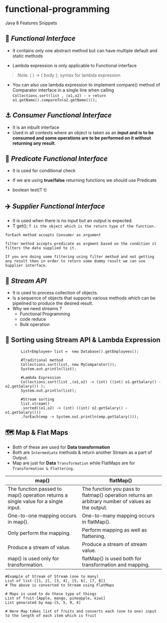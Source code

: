 # functional-programming
Java 8 Features Snippets 

## :raised_eyebrow: _Functional Interface_
- It contains only one abstract method but can have multiple default and static methods 

- Lambda expression is only applicable to Functional interface
 > Note: ( ) -> { body };   syntax for lambda expression

- You can also use lambda expression to implement compare() method of Comparator interface in a single line when calling 
`Collections.sort(list , (o1,o2) - > return o1.getName().compareTo(o2.getName()));`

 ## :anchor: _Consumer Functional Interface_
- It is an inbuilt interface 
- Used in all contexts where an object is taken as an **input and is to be consumed and some operations are to be performed on it without returning any result**.


 ## :dart: _Predicate Functional Interface_
 - It is used for conditional check
 - If we are using **true/false** returning functions we should use Predicate

- boolean test(T t)


 ## :airplane: _Supplier Functional Interface_
- It is used when there is no input but an output is expected.
- T get();  `T is the object which is the return type of the function.`


```shell 
forEach method accepts Consumer as argument 

filter method accepts predicate as argment based on the condition it filters the data supplied to it.

If you are doing some filtering using filter method and not getting any result then in order to return some dummy result we can use Supplier interface.
```

## :potable_water: _Stream API_
- It is used to process collection of objects.
- Is a sequence of objects that supports various methods which can be pipelined to produce the desired result.
- Why we need streams ?
    - Functional Programming
    - code reduce
    - Bulk operation

## :yarn: Sorting using Stream API & Lambda Expression
```shell
       List<Employee> list =  new Database().getEmployees();
        
       #Traditional method
       Collections.sort(list, new MyComparator());
       System.out.println(list);
       
       #Lambda Expression
       Collections.sort(list ,(o1,o2) -> (int) ((int) o1.getSalary() - o2.getSalary()) );
       System.out.println(list);

       #Stream sorting
       list.stream()
       .sorted((o1,o2) -> (int) ((int) o2.getSalary() - o1.getSalary()))
       .forEach(emp -> System.out.println(emp.getSalary()));
```

## :world_map: Map & Flat Maps
- Both of these are used for **Data transformation**
- Both are `Intermediate` methods & return another Stream as a part of Output.
- Map are just for  **Data**  `Transformation` while FlatMaps are for `Transformation & Flattering.`
 


| map()| flatMap()| 
|----|-----| 
|The function passed to map() operation returns a single value for a single input.	|The function you pass to flatmap() operation returns an arbitrary number of values as the output.|
|One-to-one mapping occurs in map().|One-to-many mapping occurs in flatMap().|
|Only perform the mapping.|Perform mapping as well as flattening.|
|Produce a stream of value.	| Produce a stream of stream value.|
|map() is used only for transformation.	| flatMap() is used both for transformation and mapping. |


```shell
#Example of Stream of Stream (one to many) 
List of list-[[1, 2], [3, 4], [5, 6], [7, 8]]
# The above is converted to Stream using FlatMaps

# Maps is used to do these type of things
List of fruit-[Apple, mango, pineapple, kiwi]
List generated by map-[5, 5, 9, 4]

# Here Map takes list of fruits and converts each (one to one) input to the length of each item which is fruit

```



